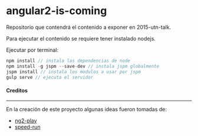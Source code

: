 # angular2-is-coming

Repositorio que contendrá el contenido a exponer en 2015-utn-talk.

Para ejecutar el contenido se requiere tener instalado nodejs.

Ejecutar por terminal:

```js
npm install // instala las dependencias de node
npm install -g jspm --save-dev // instala jspm globalmente
jspm install // instala los modulos a usar por jspm
gulp serve // ejecuta el servidor
```

#### Creditos
------------
En la creación de este proyecto algunas ideas fueron tomadas de:

- [ng2-play](https://github.com/rolandjitsu/ng2-play)
- [speed-run](https://github.com/johnlindquist/speed-run)
